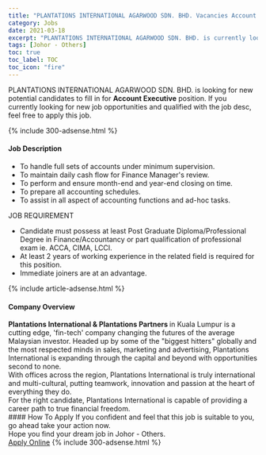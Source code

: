 ```yaml
---
title: "PLANTATIONS INTERNATIONAL AGARWOOD SDN. BHD. Vacancies Account Executive" 
category: Jobs 
date: 2021-03-18 
excerpt: "PLANTATIONS INTERNATIONAL AGARWOOD SDN. BHD. is currently looking for suitable person to fill in the Account Executive which based in Johor - Others" 
tags: [Johor - Others] 
toc: true 
toc_label: TOC 
toc_icon: "fire" 
--- 
```


<p>PLANTATIONS INTERNATIONAL AGARWOOD SDN. BHD. is looking for new potential candidates to fill in for <b>Account Executive</b> position. If you currently looking for new job opportunities and qualified with the job desc, feel free to apply this job.
</p>{% include 300-adsense.html %} 
<div><div><h4>Job Description</h4></div><div><div><span><div><ul><li>To handle full sets of accounts under minimum supervision.</li><li>To maintain daily cash flow for Finance Manager's review.</li><li>To perform and ensure month-end and year-end closing on time.</li><li>To prepare all accounting schedules.</li><li>To assist in all aspect of accounting functions and ad-hoc tasks.</li></ul><p>JOB REQUIREMENT</p><ul><li>Candidate must possess at least Post Graduate Diploma/Professional Degree in Finance/Accountancy or part qualification of professional exam ie. ACCA, CIMA, LCCI.</li><li>At least 2 years of working experience in the related field is required for this position.</li><li>Immediate joiners are at an advantage.</li></ul></div></span></div></div></div> 
{% include article-adsense.html %} 
<div><div><h4>Company Overview</h4></div><div><div><span><div><div>
<div>
<div>
<div><strong>Plantations International &amp; Plantations Partners&#160;</strong>in Kuala Lumpur is a cutting edge, 'fin-tech' company changing the futures of the average Malaysian investor. Headed up by some of the "biggest hitters" globally and the most respected minds in sales, marketing and advertising, Plantations International is expanding through the capital and beyond with opportunities second to none.</div>
<div>With offices across the region, Plantations International is truly international and multi-cultural, putting teamwork, innovation and passion at the heart of everything they do.</div>
<div>For the right candidate, Plantations International is capable of providing a career path to true financial freedom.&#160;</div>
</div>
</div>
</div></div></span></div></div></div> 
#### How To Apply 
If you confident and feel that this job is suitable to you, go ahead take your action now. <br/> 
Hope you find your dream job in Johor - Others. <br/> 
<a href="https://www.jobstreet.com.my/en/job/account-executive-4510173?jobId=jobstreet-my-job-4510173&" class="btn btn--info" target="_blank" rel="nofollow noopenner">Apply Online</a> 
{% include 300-adsense.html %} 